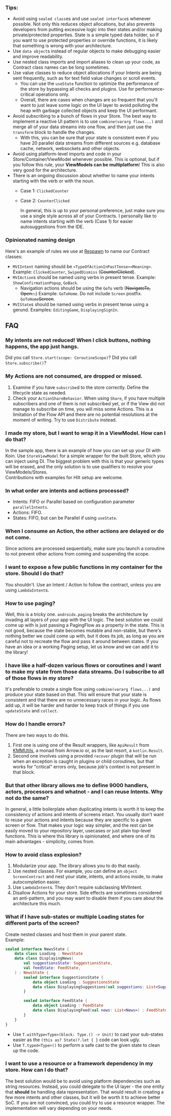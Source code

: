 ### Tips:

* Avoid using `sealed class`es and use `sealed interface`s whenever possible. Not only this reduces object allocations,
  but also prevents developers from putting excessive logic into their states and/or making private/protected
  properties. State is a simple typed data holder, so if you want to use protected properties or override functions,
  it is likely that something is wrong with your architecture.
* Use `data object`s instead of regular objects to make debugging easier and improve readability.
* Use nested class imports and import aliases to clean up your code, as Contract class names can be long sometimes.
* Use value classes to reduce object allocations if your Intents are being sent frequently, such as for text field
  value changes or scroll events.
    * You can use the `useState` function to optimize the performance of the store by bypassing all checks and plugins.
      Use for performance-critical operations only.
    * Overall, there are cases when changes are so frequent that you'll want to just leave some logic on the UI layer to
      avoid polluting the heap with garbage collected objects and keep the UI performant.
* Avoid subscribing to a bunch of flows in your Store. The best way to implement a reactive UI pattern is to
  use `combine(vararg flows...)` and merge all of your data streams into one flow, and then just use the `transform`
  block to handle the changes.
    * With this, you can be sure that your state is consistent even if you have 20 parallel data streams from different
      sources e.g. database cache, network, websockets and other objects.
* Avoid using platform-level imports and code in your Store/Container/ViewModel whenever possible. This is optional, but
  if you follow this rule, your **ViewModels can be multiplatform**! This is also very good for the architecture.
* There is an ongoing discussion about whether to name your intents starting with the verb or with the noun.
    * Case 1: `ClickedCounter`
    * Case 2: `CounterClicked`

      In general, this is up to your personal preference, just make sure you use a single style across all of your
      Contracts. I personally like to name intents starting with the verb (Case 1) for easier autosuggestions from the
      IDE.

### Opinionated naming design

Here's an example of rules we use at [Respawn](https://respawn.pro) to name our Contract classes:

* `MVIIntent` naming should be `<TypeOfActionInPastTense><Meaning>`.
  Example: `ClickedCounter`, `SwipedDismiss` (~~CounterClicked~~).
* `MVIAction`s should be named using verbs in present tense. Example: `ShowConfirmationPopup`, `GoBack`.
    * Navigation actions should be using the `GoTo` verb (~~NavigateTo, Open...~~) Example: `GoToHome`.
      Do not include `Screen` postfix. `GoToHome`~~Screen~~.
* `MVIState`s should be named using verbs in present tense using a gerund. Examples: `EditingGame`, `DisplayingSignIn`.

## FAQ

### My intents are not reduced! When I click buttons, nothing happens, the app just hangs.

Did you call `Store.start(scope: CoroutineScope)`?
Did you call `Store.subscribe()`?

### My Actions are not consumed, are dropped or missed.

1. Examine if you have `subscribe`d to the store correctly. Define the lifecycle state as needed.
2. Check your `ActionShareBehavior`. When using `Share`, if you have multiple subscribers and one of them is not
   subscribed yet, or if the View did not manage to subscribe on time, you will miss some Actions.
   This is a limitation of the Flow API and there are no potential
   resolutions at the moment of writing. Try to use `Distribute` instead.

### I made my store, but I want to wrap it in a ViewModel. How can I do that?

In the sample app, there is an example of how you can set up your DI with Koin.
Use `StoreViewModel` for a simple wrapper for the built Store, which you can inject using DI.
The biggest problem with this is that your generic types will be erased, and the only solution is to use qualifiers
to resolve your ViewModels/Stores.  
Contributions with examples for Hilt setup are welcome.

### In what order are intents and actions processed?

* Intents: FIFO or Parallel based on configuration parameter `parallelIntents`.
* Actions: FIFO.
* States: FIFO, but can be Parallel if using `useState`.

### When I consume an Action, the other actions are delayed or do not come.

Since actions are processed sequentially, make sure you launch a coroutine to not prevent other actions from coming and
suspending the scope.

### I want to expose a few public functions in my container for the store. Should I do that?

You shouldn't. Use an Intent / Action to follow the contract, unless you are using `LambdaIntent`s.

### How to use paging?

Well, this is a tricky one. `androidx.paging` breaks the architecture by invading all layers of your app with the UI
logic. The best solution we could come up with is just passing a PagingFlow as a property in the state.
This is not good, because the state becomes mutable and non-stable, but there's nothing better we could come up with,
but it does its job, as long as you are careful not to recreate the flow and pass it around between states.
If you have an idea or a working Paging setup, let us know and we can add it to the library!

### I have like a half-dozen various flows or coroutines and I want to make my state from those data streams. Do I subscribe to all of those flows in my store?

It's preferable to create a single flow using `combine(vararg flows...)` and produce your state based on that.
This will ensure that your state is consistent and that there are no unnecessary races in your logic.
As flows add up, it will be harder and harder to keep track of things if you use `updateState` and `collect`.

### How do I handle errors?

There are two ways to do this.

1. First one is using one of the Result wrappers, like `ApiResult`
   from [KMMUtils](https://github.com/respawn-app/kmmutils), a monad from Arrow.io or, as the last resort,
   a `kotlin.Result`.
2. Second one involves using a provided `recover` plugin that will be run when an exception is
   caught in plugins or child coroutines, but that works for "critical" errors only, because job's context is not
   present in that block.

### But that other library allows me to define 9000 handlers, actors, processors and whatnot - and I can reuse Intents. Why not do the same?

In general, a little boilerplate when duplicating intents is worth it to keep the consistency of actions and intents
of screens intact.
You usually don't want to reuse your actions and intents because they are specific to a given screen or flow.
That makes your logic way simpler, and the rest can be easily moved to your repository layer, usecases or just plain
top-level functions. This is where this library is opinionated, and where one of its main advantages - simplicity, comes
from.

### How to avoid class explosion?

1. Modularize your app. The library allows you to do that easily.
2. Use nested classes. For example, you can define an `object ScreenContract` and nest your state, intents, and actions
   inside, to make autocompletion easier.
3. Use `LambdaIntent`s. They don't require subclassing MVIIntent.
4. Disallow Actions for your store. Side effects are sometimes considered an anti-pattern, and you may want to disable
   them if you care about the architecture this much.

### What if I have sub-states or multiple Loading states for different parts of the screen?

Create nested classes and host them in your parent state.  
Example:

```kotlin
sealed interface NewsState {
    data class Loading : NewsState
    data class DisplayingNews(
        val suggestionsState: SuggestionsState,
        val feedState: FeedState,
    ) : NewsState {
        sealed interface SuggestionsState {
            data object Loading : SuggestionsState
            data class DisplayingSuggestions(val suggestions: List<Suggestion>) : SuggestionsState
        }

        sealed interface FeedState {
            data object Loading : FeedState
            data class DisplayingFeed(val news: List<News>) : FeedState
        }
    }
}
```

* Use `T.withType<Type>(block: Type.() -> Unit)` to cast your sub-states easier as
  the `(this as? State)?.let { }` code can look ugly.
* Use `T.typed<Type>()` to perform a safe cast to the given state to clean up the code.

### I want to use a resource or a framework dependency in my store. How can I do that?

The best solution would be to avoid using platform dependencies such as string resources.
Instead, you could delegate to the UI layer - the one entity that **should** be handling data representation.
That would result in creating a few more intents and other classes, but it will be worth it to achieve better SoC.
If you are not convinced, you could try to use a resource wrapper. The implementation will vary depending on your needs.
